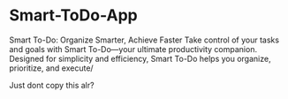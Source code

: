 # Smart-ToDo-App
Smart To-Do: Organize Smarter, Achieve Faster Take control of your tasks and goals with Smart To-Do—your ultimate productivity companion. Designed for simplicity and efficiency, Smart To-Do helps you organize, prioritize, and execute/

Just dont copy this alr?
